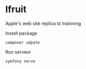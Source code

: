 # Ifruit
Apple's web site replica to trainning

Install package
```
composer udpate
```

Run serveur
```
symfony serve
```
